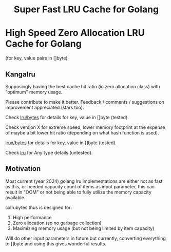  

<p align="center">
    
   <h1 align="center">Super Fast LRU Cache for Golang</h1>
</p>

# High Speed Zero Allocation LRU Cache for Golang 
(for key, value pairs in []byte)

## Kangalru

Supposingly having the best cache hit ratio (in zero allocation class) with "optimum" memory usage.

Please contribute to make it better.
Feedback / comments / suggestions on improvement appreciated (stars too).

Check [lru/bytes](https://github.com/kolinfluence/kangalru/tree/main/lru/bytes) for details for key, value in []byte (tested).

Check version X for extreme speed, lower memory footprint at the expense of maybe a bit lower hit ratio (depending on what hash function is used).

[lrux/bytes](https://github.com/kolinfluence/kangalru/tree/main/lrux/bytes) for details for key, value in []byte (tested).

Check [lru](https://github.com/kolinfluence/kangalru/tree/main/lru) for Any type details (untested).

## Motivation

Most current (year 2024) golang lru implementations are either not as fast as this, or needed capacity count of items as input parameter, this can result in "OOM" or not being able to fully utilize the memory capacity available.

cxlrubytes thus is designed for:
1. High performance
2. Zero allocation (so no garbage collection)
3. Maximizing memory usage (but not being limited by item capacity)

Will do other input parameters in future but currently, converting everything to []byte and using this gives wonderful results.
